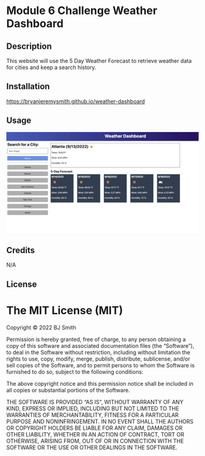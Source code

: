 # Module 6 Challenge Weather Dashboard

## Description

This website will use the 5 Day Weather Forecast to retrieve weather data for cities and keep a search history.

## Installation

https://bryanjeremysmith.github.io/weather-dashboard

## Usage

![Sample image of dashboard of quiz](./assets/images/06-server-side-apis-homework-demo.png)

## Credits

N/A

## License

The MIT License (MIT)
=====================

Copyright © 2022 BJ Smith

Permission is hereby granted, free of charge, to any person
obtaining a copy of this software and associated documentation
files (the “Software”), to deal in the Software without
restriction, including without limitation the rights to use,
copy, modify, merge, publish, distribute, sublicense, and/or sell
copies of the Software, and to permit persons to whom the
Software is furnished to do so, subject to the following
conditions:

The above copyright notice and this permission notice shall be
included in all copies or substantial portions of the Software.

THE SOFTWARE IS PROVIDED “AS IS”, WITHOUT WARRANTY OF ANY KIND,
EXPRESS OR IMPLIED, INCLUDING BUT NOT LIMITED TO THE WARRANTIES
OF MERCHANTABILITY, FITNESS FOR A PARTICULAR PURPOSE AND
NONINFRINGEMENT. IN NO EVENT SHALL THE AUTHORS OR COPYRIGHT
HOLDERS BE LIABLE FOR ANY CLAIM, DAMAGES OR OTHER LIABILITY,
WHETHER IN AN ACTION OF CONTRACT, TORT OR OTHERWISE, ARISING
FROM, OUT OF OR IN CONNECTION WITH THE SOFTWARE OR THE USE OR
OTHER DEALINGS IN THE SOFTWARE.